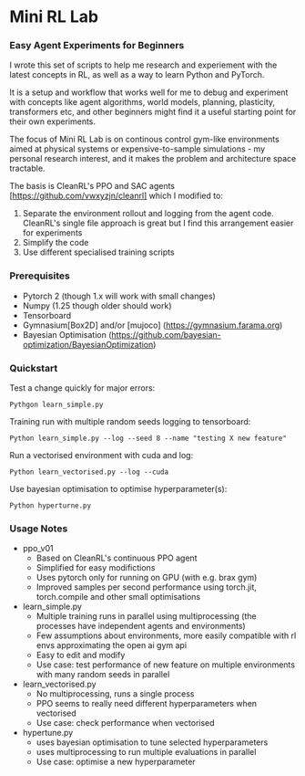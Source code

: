 # Mini RL Lab

### Easy Agent Experiments for Beginners

I wrote this set of scripts to help me research and experiement with the latest concepts in RL, as well as a way to learn Python and PyTorch. 

It is a setup and workflow that works well for me to debug and experiment with concepts like agent algorithms, world models, planning, plasticity, transformers etc, and other beginners might find it a useful starting point for their own experiments.

The focus of Mini RL Lab is on continous control gym-like environments aimed at physical systems or expensive-to-sample simulations - my personal research interest, and it makes the problem and architecture space tractable.

The basis is CleanRL's PPO and SAC agents [https://github.com/vwxyzjn/cleanrl] which I modified to:

1. Separate the environment rollout and logging from the agent code. CleanRL's single file approach is great but I find this arrangement easier for experiments
2. Simplify the code
3. Use different specialised training scripts

### Prerequisites

* Pytorch 2 (though 1.x will work with small changes)
* Numpy (1.25 though older should work)
* Tensorboard
* Gymnasium[Box2D] and/or [mujoco] (https://gymnasium.farama.org)
* Bayesian Optimisation (https://github.com/bayesian-optimization/BayesianOptimization)


### Quickstart

Test a change quickly for major errors:

`Pythgon learn_simple.py`

Training run with multiple random seeds logging to tensorboard:

`Python learn_simple.py --log --seed 8 --name "testing X new feature"`

Run a vectorised environment with cuda and log:

`Python learn_vectorised.py --log --cuda`

Use bayesian optimisation to optimise hyperparameter(s):

`Python hyperturne.py`

### Usage Notes

* ppo_v01
  * Based on CleanRL's continuous PPO agent 
  * Simplified for easy modifictions
  * Uses pytorch only for running on GPU (with e.g. brax gym)
  * Improved samples per second performance using torch.jit, torch.compile and other small optimisations
* learn_simple.py
  * Multiple training runs in parallel using multiprocessing (the processes have independent agents and environments)
  * Few assumptions about environments, more easily compatible with rl envs approximating the open ai gym api
  * Easy to edit and modify
  * Use case: test performance of new feature on multiple environments with many random seeds in parallel
* learn_vectorised.py
  * No multiprocessing, runs a single process
  * PPO seems to really need different hyperparameters when vectorised
  * Use case: check performance when vectorised
* hypertune.py
  * uses bayesian optimisation to tune selected hyperparameters
  * uses multiprocessing to run multiple evaluations in parallel
  * Use case: optimise a new hyperparameter  